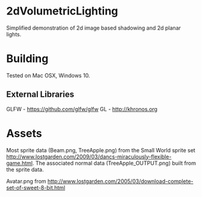 # 2dVolumetricLighting

Simplified demonstration of 2d image based shadowing and 2d planar lights.

# Building

Tested on Mac OSX, Windows 10.

## External Libraries
GLFW - https://github.com/glfw/glfw
GL   - http://khronos.org

# Assets
Most sprite data (Beam.png, TreeApple.png) from the Small World sprite set http://www.lostgarden.com/2009/03/dancs-miraculously-flexible-game.html.  The associated normal data (TreeApple_OUTPUT.png) built from the sprite data.

Avatar.png from http://www.lostgarden.com/2005/03/download-complete-set-of-sweet-8-bit.html
